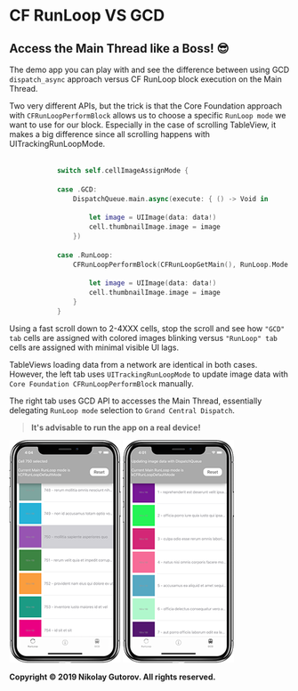 # CF RunLoop  VS  GCD

## Access the Main Thread like a Boss! :sunglasses:

The demo app you can play with and see the difference between using GCD `dispatch_async` approach versus CF RunLoop block execution on the Main Thread.

Two very different APIs, but the trick is that the Core Foundation approach with `CFRunLoopPerformBlock` allows us to choose a specific `RunLoop mode` we want to use for our block. Especially in the case of scrolling TableView, it makes a big difference since all scrolling happens with UITrackingRunLoopMode.


```swift

            switch self.cellImageAssignMode {
                
            case .GCD:
                DispatchQueue.main.async(execute: { () -> Void in
                    
                    let image = UIImage(data: data!)
                    cell.thumbnailImage.image = image
                })
                
            case .RunLoop:
                CFRunLoopPerformBlock(CFRunLoopGetMain(), RunLoop.Mode.tracking as CFTypeRef) {
                    
                    let image = UIImage(data: data!)
                    cell.thumbnailImage.image = image
                }
            }
```


Using a fast scroll down to 2-4XXX cells, stop the scroll and see how `"GCD" tab` cells are assigned with colored images blinking versus `"RunLoop" tab` cells are assigned with minimal visible UI lags.

TableViews loading data from a network are identical in both cases. However, the left tab uses `UITrackingRunLoopMode` to update image data with `Core Foundation CFRunLoopPerformBlock` manually. 

The right tab uses GCD API to accesses the Main Thread, essentially delegating `RunLoop mode` selection to `Grand Central Dispatch`.

> **It's advisable to run the app on a real device!**

![ScreenShot_01](https://github.com/ngutorov/RunLoop-GCD/blob/master/Demo/ScreenShot_01.PNG)
![ScreenShot_02](https://github.com/ngutorov/RunLoop-GCD/blob/master/Demo/ScreenShot_02.PNG)

**Copyright © 2019 Nikolay Gutorov. All rights reserved.**

